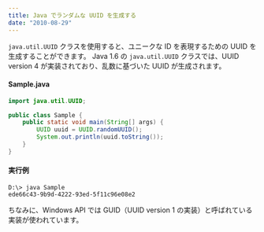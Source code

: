 ```yaml
---
title: Java でランダムな UUID を生成する
date: "2010-08-29"
---
```


`java.util.UUID` クラスを使用すると、ユニークな ID を表現するための UUID を生成することができます。
Java 1.6 の `java.util.UUID` クラスでは、UUID version 4 が実装されており、乱数に基づいた UUID が生成されます。

#### Sample.java

~~~ java
import java.util.UUID;

public class Sample {
    public static void main(String[] args) {
        UUID uuid = UUID.randomUUID();
        System.out.println(uuid.toString());
    }
}
~~~

#### 実行例

~~~
D:\> java Sample
ede66c43-9b9d-4222-93ed-5f11c96e08e2
~~~

ちなみに、Windows API では GUID（UUID version 1 の実装）と呼ばれている実装が使われています。

